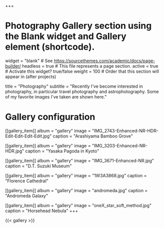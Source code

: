 +++
# Photography Gallery section using the Blank widget and Gallery element (shortcode).
widget = "blank"  # See https://sourcethemes.com/academic/docs/page-builder/
headless = true  # This file represents a page section.
active = true  # Activate this widget? true/false
weight = 100  # Order that this section will appear in (after projects)

title = "Photography"
subtitle = "Recently I've become interested in photography, in particular travel photography and astrophotography. Some of my favorite images I've taken are shown here."

# Gallery configuration
[[gallery_item]]
album = "gallery"
image = "IMG_2743-Enhanced-NR-HDR-Edit-Edit-Edit-Edit.jpg"
caption = "Arashiyama Bamboo Grove"

[[gallery_item]]
album = "gallery"
image = "IMG_3203-Enhanced-NR-HDR.jpg"
caption = "Yasaka Pagoda in Kyoto"

[[gallery_item]]
album = "gallery"
image = "IMG_3671-Enhanced-NR.jpg"
caption = "D.T. Suzuki Museum"

[[gallery_item]]
album = "gallery"
image = "1W3A3868.jpg"
caption = "Florence Cathedral"

[[gallery_item]]
album = "gallery"
image = "andromeda.jpg"
caption = "Andromeda Galaxy"

[[gallery_item]]
album = "gallery"
image = "oneX_star_soft_method.jpg"
caption = "Horsehead Nebula"
+++

{{< gallery >}}